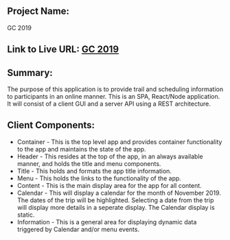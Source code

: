 ## Project Name: 
GC 2019

## Link to Live URL: **[GC 2019](https://www.ocsfwarch.com/GC2019/)**

## Summary: 
The purpose of this application is to provide trail and scheduling information to participants in an online manner. This is an SPA, React/Node application. It will consist of a client GUI and a server API using a REST architecture. 
## Client Components:
* Container - This is the top level app and provides container functionality to the app and maintains the state of the app.
* Header - This resides at the top of the app, in an always available manner, and holds the title and menu components.
* Title - This holds and formats the app title information.
* Menu - This holds the links to the functionality of the app.
* Content - This is the main display area for the app for all content.
* Calendar - This will display a calendar for the month of November 2019. The dates of the trip will be highlighted. Selecting a date from the trip will display more details in a seperate display. The Calendar display is static.
* Information - This is a general area for displaying dynamic data triggered by Calendar and/or menu events.

